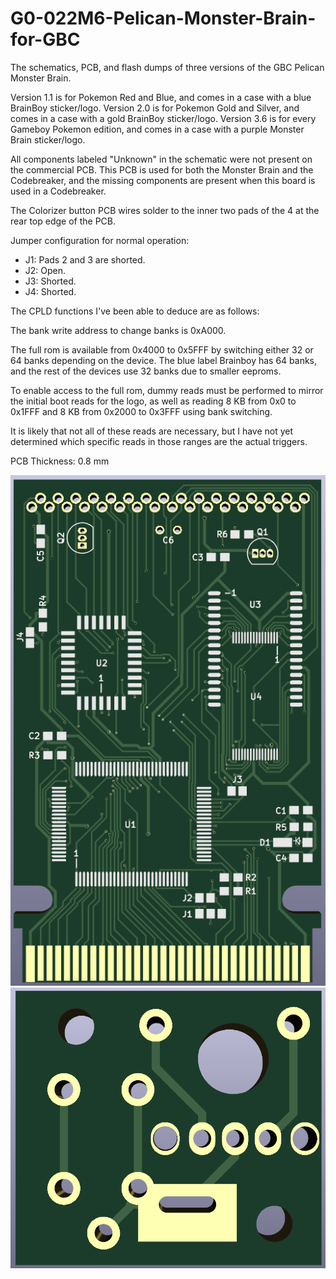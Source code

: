# G0-022M6-Pelican-Monster-Brain-for-GBC
The schematics, PCB, and flash dumps of three versions of the GBC Pelican Monster Brain.

Version 1.1 is for Pokemon Red and Blue, and comes in a case with a blue BrainBoy sticker/logo.
Version 2.0 is for Pokemon Gold and Silver, and comes in a case with a gold BrainBoy sticker/logo.
Version 3.6 is for every Gameboy Pokemon edition, and comes in a case with a purple Monster Brain sticker/logo.

All components labeled "Unknown" in the schematic were not present on the commercial PCB. This PCB is used for both the Monster Brain and the Codebreaker, and the missing components are present when this board is used in a Codebreaker.

The Colorizer button PCB wires solder to the inner two pads of the 4 at the rear top edge of the PCB.

Jumper configuration for normal operation: 

- J1: Pads 2 and 3 are shorted.
- J2: Open.
- J3: Shorted.
- J4: Shorted.

The CPLD functions I've been able to deduce are as follows:

The bank write address to change banks is 0xA000.

The full rom is available from 0x4000 to 0x5FFF by switching either 32 or 64 banks depending on the device. The blue label Brainboy has 64 banks, and the rest of the devices use 32 banks due to smaller eeproms.

To enable access to the full rom, dummy reads must be performed to mirror the initial boot reads for the logo, as well as reading 8 KB from 0x0 to 0x1FFF and 8 KB from 0x2000 to 0x3FFF using bank switching. 

It is likely that not all of these reads are necessary, but I have not yet determined which specific reads in those ranges are the actual triggers.

PCB Thickness: 0.8 mm

![image](https://github.com/RWeick/G0-022M6-Pelican-Monster-Brain-for-GBC/blob/main/MonsterBrain.png)
![image](https://github.com/RWeick/G0-022M6-Pelican-Monster-Brain-for-GBC/blob/main/ButtonBoard.png)
